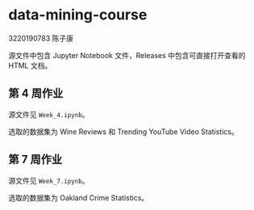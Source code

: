 # data-mining-course

3220190783 陈子康

源文件中包含 Jupyter Notebook 文件，Releases 中包含可直接打开查看的 HTML 文档。

## 第 4 周作业
源文件见 `Week_4.ipynb`。

选取的数据集为 Wine Reviews 和 Trending YouTube Video Statistics。

## 第 7 周作业
源文件见 `Week_7.ipynb`。

选取的数据集为 Oakland Crime Statistics。
